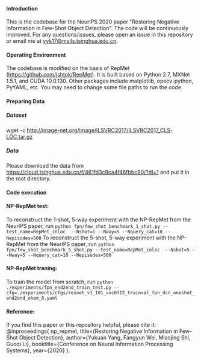 #### Introduction
This is the codebase for the NeurIPS 2020 paper "Restoring Negative Information in Few-Shot Object Detection". 
The code will be continuously improved. For any questions/issues, please open an issue in this repository or email me at <yyk17@mails.tsinghua.edu.cn>.
#### Operating Environment
The codebase is modified on the basis of RepMet (<https://github.com/jshtok/RepMet>). It is built based on Python 2.7, MXNet 1.5.1, and CUDA 10.0.130. Other packages include matplotlib, opecv-python, PyYAML, etc. You may need to change some file paths to run the code.
#### Preparing Data 
##### Dataset 
wget -c http://image-net.org/image/ILSVRC2017/ILSVRC2017_CLS-LOC.tar.gz
##### Data
Please download the data from <https://cloud.tsinghua.edu.cn/f/461fd3c8ca4f46fbbc80/?dl=1> and put it in the root directory.  
#### Code execution
#### NP-RepMet test:
To reconstruct the 1-shot, 5-way experiment with the NP-RepMet from the NeurIPS paper, run
`python fpn/few_shot_benchmark_1_shot.py --test_name=RepMet_inloc  --Nshot=1 --Nway=5 --Nquery_cat=10 --Nepisodes=500`
To reconstruct the 5-shot, 5-way experiment with the NP-RepMet from the NeurIPS paper, run
`python fpn/few_shot_benchmark_5_shot.py --test_name=RepMet_inloc  --Nshot=5 --Nway=5 --Nquery_cat=10 --Nepisodes=500`
#### NP-RepMet traning:
To train the model from scratch, run
`python ./experiments/fpn_end2end_train_test.py --cfg=./experiments/cfgs/resnet_v1_101_voc0712_trainval_fpn_dcn_oneshot_end2end_ohem_8.yaml`
#### Reference:
If you find this paper or this repository helpful, please cite it:
@inproceedings{
np_repmet,
title={Restoring Negative Information in Few-Shot Object Detection},
author={Yukuan Yang, Fangyun Wei, Miaojing Shi, Guoqi Li},
booktitle={Conference on Neural Information Processing Systems},
year={2020}
}.